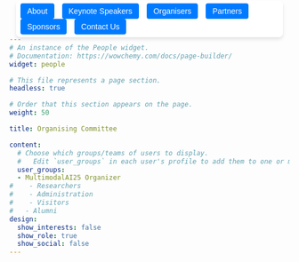 ```yaml
---
# An instance of the People widget.
# Documentation: https://wowchemy.com/docs/page-builder/
widget: people

# This file represents a page section.
headless: true

# Order that this section appears on the page.
weight: 50

title: Organising Committee

content:
  # Choose which groups/teams of users to display.
  #   Edit `user_groups` in each user's profile to add them to one or more of these groups.
  user_groups:
  - MultimodalAI25 Organizer
#    - Researchers
#    - Administration
#    - Visitors
#   - Alumni
design:
  show_interests: false
  show_role: true
  show_social: false
---
```

<style>
  .sticky-buttons {
    position: fixed;
    top: 1px !important; /* Reduce distance from the top */
    left: 50%;
    transform: translateX(-50%);
    background: rgba(255, 255, 255, 0.9);
    padding: 5px 8px; /* Reduce padding to make it more compact */
    border-radius: 8px;
    box-shadow: 0px 4px 6px rgba(0, 0, 0, 0.1);
    z-index: 9999;
  }

  .sticky-buttons button {
    padding: 6px 12px; /* Reduce button size */
    font-size: 14px; /* Decrease font size */
    border: none;
    background-color: #007BFF;
    color: white;
    border-radius: 4px;
    cursor: pointer;
    margin-right: 10px !important; /* Reduce spacing between buttons */
  }
</style>

<div class="sticky-buttons">
  <a href="#about" style="text-decoration: none;">
    <button>About</button>
  </a>
  <a href="#speaker" style="text-decoration: none;">
    <button>Keynote Speakers</button>
  </a>
  <a href="#organiser" style="text-decoration: none;">
    <button>Organisers</button>
  </a>
  <a href="#partners" style="text-decoration: none;">
    <button>Partners</button>
  </a>
  <a href="#sponsors" style="text-decoration: none;">
    <button>Sponsors</button>
  </a>
  <a href="#contact" style="text-decoration: none;">
    <button>Contact Us</button>
  </a>
</div>



